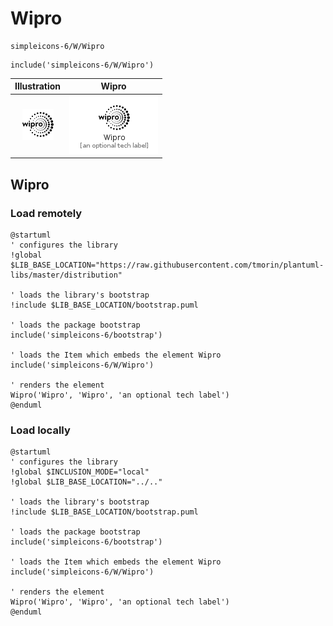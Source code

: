 # Wipro


```text
simpleicons-6/W/Wipro
```

```text
include('simpleicons-6/W/Wipro')
```



| Illustration | Wipro |
| :---: | :---: |
| ![illustration for Illustration](../../simpleicons-6/W/Wipro.png) | ![illustration for Wipro](../../simpleicons-6/W/Wipro.Local.png) |




## Wipro

### Load remotely
```plantuml
@startuml
' configures the library
!global $LIB_BASE_LOCATION="https://raw.githubusercontent.com/tmorin/plantuml-libs/master/distribution"

' loads the library's bootstrap
!include $LIB_BASE_LOCATION/bootstrap.puml

' loads the package bootstrap
include('simpleicons-6/bootstrap')

' loads the Item which embeds the element Wipro
include('simpleicons-6/W/Wipro')

' renders the element
Wipro('Wipro', 'Wipro', 'an optional tech label')
@enduml
```

### Load locally
```plantuml
@startuml
' configures the library
!global $INCLUSION_MODE="local"
!global $LIB_BASE_LOCATION="../.."

' loads the library's bootstrap
!include $LIB_BASE_LOCATION/bootstrap.puml

' loads the package bootstrap
include('simpleicons-6/bootstrap')

' loads the Item which embeds the element Wipro
include('simpleicons-6/W/Wipro')

' renders the element
Wipro('Wipro', 'Wipro', 'an optional tech label')
@enduml
```

